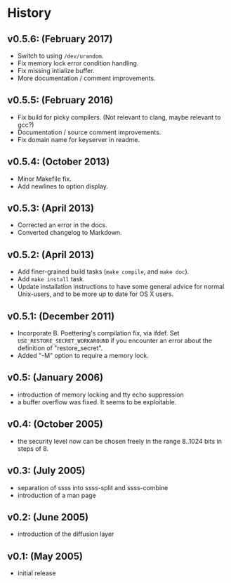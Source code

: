 # History

## v0.5.6: (February 2017)

* Switch to using `/dev/urandom`.
* Fix memory lock error condition handling.
* Fix missing intialize buffer.
* More documentation / comment improvements.

## v0.5.5: (February 2016)

* Fix build for picky compilers.  (Not relevant to clang, maybe relevant to gcc?)
* Documentation / source comment improvements.
* Fix domain name for keyserver in readme.

## v0.5.4: (October 2013)

* Minor Makefile fix.
* Add newlines to option display.

## v0.5.3: (April 2013)

* Corrected an error in the docs.
* Converted changelog to Markdown.

## v0.5.2: (April 2013)

* Add finer-grained build tasks (`make compile`, and `make doc`).
* Add `make install` task.
* Update installation instructions to have some general advice for normal
  Unix-users, and to be more up to date for OS X users.

## v0.5.1: (December 2011)

* Incorporate B. Poettering's compilation fix, via ifdef.  Set
  `USE_RESTORE_SECRET_WORKAROUND` if you encounter an error about the
  definition of "restore_secret".
* Added "-M" option to require a memory lock.

## v0.5: (January 2006)

* introduction of memory locking and tty echo suppression
* a buffer overflow was fixed. It seems to be exploitable.

## v0.4: (October 2005)

* the security level now can be chosen freely in the range 8..1024 bits in
  steps of 8.

## v0.3: (July 2005)

* separation of ssss into ssss-split and ssss-combine
* introduction of a man page

## v0.2: (June 2005)

* introduction of the diffusion layer

## v0.1: (May 2005)

* initial release

